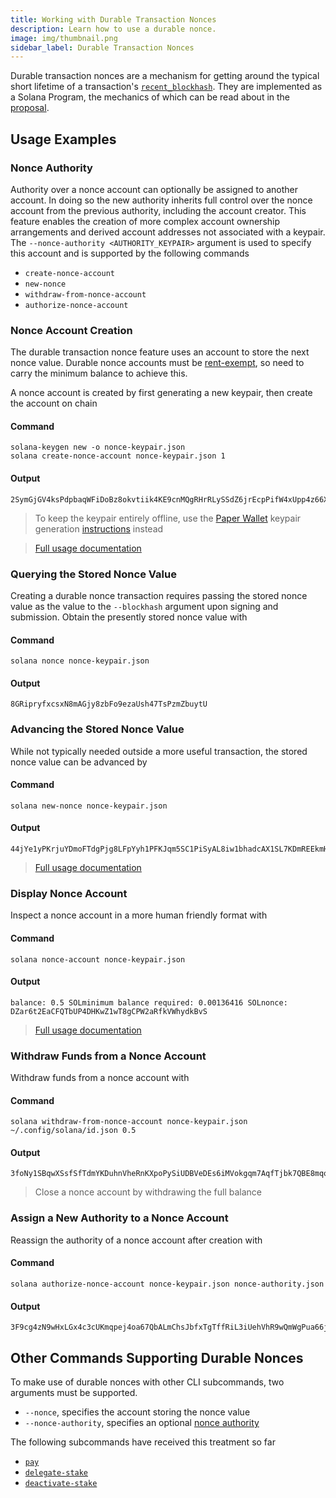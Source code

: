 ```yaml
---
title: Working with Durable Transaction Nonces
description: Learn how to use a durable nonce.
image: img/thumbnail.png
sidebar_label: Durable Transaction Nonces
---
```


Durable transaction nonces are a mechanism for getting around the typical short lifetime of a transaction's [`recent_blockhash`](https://solana.com/docs/core/transactions#recent-blockhash). They are implemented as a Solana Program, the mechanics of which can be read about in the [proposal](/implemented-proposals/durable-tx-nonces).

## Usage Examples

### Nonce Authority

Authority over a nonce account can optionally be assigned to another account. In doing so the new authority inherits full control over the nonce account from the previous authority, including the account creator. This feature enables the creation of more complex account ownership arrangements and derived account addresses not associated with a keypair. The `--nonce-authority <AUTHORITY_KEYPAIR>` argument is used to specify this account and is supported by the following commands

- `create-nonce-account`
- `new-nonce`
- `withdraw-from-nonce-account`
- `authorize-nonce-account`

### Nonce Account Creation

The durable transaction nonce feature uses an account to store the next nonce value. Durable nonce accounts must be [rent-exempt](/implemented-proposals/rent#two-tiered-rent-regime), so need to carry the minimum balance to achieve this.

A nonce account is created by first generating a new keypair, then create the account on chain

#### Command

    solana-keygen new -o nonce-keypair.json
    solana create-nonce-account nonce-keypair.json 1

#### Output

    2SymGjGV4ksPdpbaqWFiDoBz8okvtiik4KE9cnMQgRHrRLySSdZ6jrEcpPifW4xUpp4z66XM9d9wM48sA7peG2XL

> To keep the keypair entirely offline, use the [Paper Wallet](/cli/wallets/paper) keypair generation [instructions](/cli/wallets/paper#seed-phrase-generation) instead

> [Full usage documentation](/cli/usage#solana-create-nonce-account)

### Querying the Stored Nonce Value

Creating a durable nonce transaction requires passing the stored nonce value as the value to the `--blockhash` argument upon signing and submission. Obtain the presently stored nonce value with

#### Command

    solana nonce nonce-keypair.json

#### Output

    8GRipryfxcsxN8mAGjy8zbFo9ezaUsh47TsPzmZbuytU

### Advancing the Stored Nonce Value

While not typically needed outside a more useful transaction, the stored nonce value can be advanced by

#### Command

    solana new-nonce nonce-keypair.json

#### Output

    44jYe1yPKrjuYDmoFTdgPjg8LFpYyh1PFKJqm5SC1PiSyAL8iw1bhadcAX1SL7KDmREEkmHpYvreKoNv6fZgfvUK

> [Full usage documentation](/cli/usage#solana-new-nonce)

### Display Nonce Account

Inspect a nonce account in a more human friendly format with

#### Command

    solana nonce-account nonce-keypair.json

#### Output

    balance: 0.5 SOLminimum balance required: 0.00136416 SOLnonce: DZar6t2EaCFQTbUP4DHKwZ1wT8gCPW2aRfkVWhydkBvS

> [Full usage documentation](/cli/usage#solana-nonce-account)

### Withdraw Funds from a Nonce Account

Withdraw funds from a nonce account with

#### Command

    solana withdraw-from-nonce-account nonce-keypair.json ~/.config/solana/id.json 0.5

#### Output

    3foNy1SBqwXSsfSfTdmYKDuhnVheRnKXpoPySiUDBVeDEs6iMVokgqm7AqfTjbk7QBE8mqomvMUMNQhtdMvFLide

> Close a nonce account by withdrawing the full balance

### Assign a New Authority to a Nonce Account

Reassign the authority of a nonce account after creation with

#### Command

    solana authorize-nonce-account nonce-keypair.json nonce-authority.json

#### Output

    3F9cg4zN9wHxLGx4c3cUKmqpej4oa67QbALmChsJbfxTgTffRiL3iUehVhR9wQmWgPua66jPuAYeL1K2pYYjbNoT

## Other Commands Supporting Durable Nonces

To make use of durable nonces with other CLI subcommands, two arguments must be supported.

- `--nonce`, specifies the account storing the nonce value
- `--nonce-authority`, specifies an optional [nonce authority](#nonce-authority)

The following subcommands have received this treatment so far

- [`pay`](/cli/usage#solana-pay)
- [`delegate-stake`](/cli/usage#solana-delegate-stake)
- [`deactivate-stake`](/cli/usage#solana-deactivate-stake)

<!-- ### Example Pay Using Durable Nonce

Here we demonstrate Alice paying Bob 1 SOL using a durable nonce. The procedure is the same for all subcommands supporting durable nonces

#### Create accounts

First we need some accounts for Alice, Alice's nonce and Bob

    $ solana-keygen new -o alice.json$ solana-keygen new -o nonce.json$ solana-keygen new -o bob.json

#### Fund Alice's account

Alice will need some funds to create a nonce account and send to Bob. Airdrop her some SOL

    $ solana airdrop -k alice.json 11 SOL

#### Create Alice's nonce account

Now Alice needs a nonce account. Create one

> Here, no separate [nonce authority](#nonce-authority) is employed, so `alice.json` has full authority over the nonce account

    $ solana create-nonce-account -k alice.json nonce.json 0.13KPZr96BTsL3hqera9up82KAU462Gz31xjqJ6eHUAjF935Yf8i1kmfEbo6SVbNaACKE5z6gySrNjVRvmS8DcPuwV

#### A failed first attempt to pay Bob

Alice attempts to pay Bob, but takes too long to sign. The specified blockhash expires and the transaction fails

    $ solana transfer -k alice.json --blockhash expiredDTaxfagttWjQweib42b6ZHADSx94Tw8gHx11 bob.json 0.01[2020-01-02T18:48:28.462911000Z ERROR solana_cli::cli] Io(Custom { kind: Other, error: "Transaction \"33gQQaoPc9jWePMvDAeyJpcnSPiGUAdtVg8zREWv4GiKjkcGNufgpcbFyRKRrA25NkgjZySEeKue5rawyeH5TzsV\" failed: None" })Error: Io(Custom { kind: Other, error: "Transaction \"33gQQaoPc9jWePMvDAeyJpcnSPiGUAdtVg8zREWv4GiKjkcGNufgpcbFyRKRrA25NkgjZySEeKue5rawyeH5TzsV\" failed: None" })

#### Nonce to the rescue!

Alice retries the transaction, this time specifying her nonce account and the blockhash stored there

> Remember, `alice.json` is the [nonce authority](#nonce-authority) in this example

    $ solana nonce-account nonce.json
    balance: 0.1 SOLminimum balance required: 0.00136416 SOLnonce: F7vmkY3DTaxfagttWjQweib42b6ZHADSx94Tw8gHx3W7

    $ solana transfer -k alice.json --blockhash F7vmkY3DTaxfagttWjQweib42b6ZHADSx94Tw8gHx3W7 --nonce nonce.json bob.json 0.01HR1368UKHVZyenmH7yVz5sBAijV6XAPeWbEiXEGVYQorRMcoijeNAbzZqEZiH8cDB8tk65ckqeegFjK8dHwNFgQ

#### Success!

The transaction succeeds! Bob receives 0.01 SOL from Alice and Alice's stored nonce advances to a new value

    $ solana balance -k bob.json0.01 SOL

    $ solana nonce-account nonce.json
    balance: 0.1 SOLminimum balance required: 0.00136416 SOLnonce: 6bjroqDcZgTv6Vavhqf81oBHTv3aMnX19UTB51YhAZnN -->
